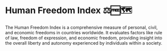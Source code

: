 # Human Freedom Index ⚖🆓🗺️
The Human Freedom Index is a comprehensive measure of personal, civil, and economic freedoms in countries worldwide. It evaluates factors like rule of law, freedom of expression, and economic freedom, providing insight into the overall liberty and autonomy experienced by individuals within a society.
